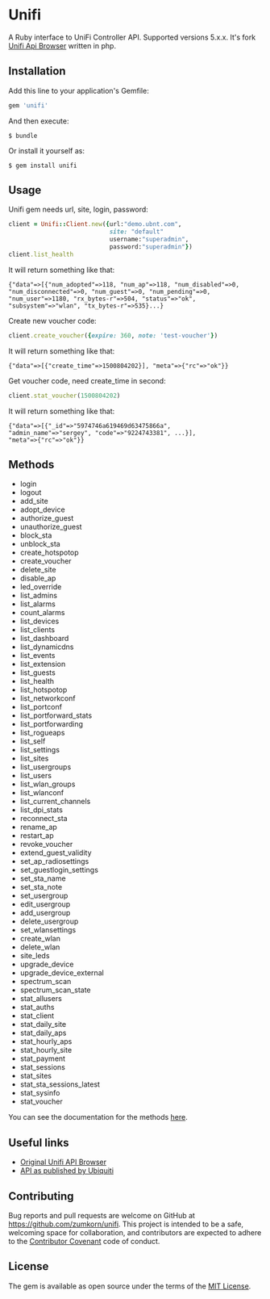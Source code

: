 # Unifi
A Ruby interface to UniFi Controller API. Supported versions 5.x.x.
It's fork [Unifi Api Browser](https://github.com/malle-pietje/UniFi-API-browser/blob/master/phpapi/class.unifi.php) written in php.

## Installation

Add this line to your application's Gemfile:

```ruby
gem 'unifi'
```

And then execute:

    $ bundle

Or install it yourself as:

    $ gem install unifi

## Usage

Unifi gem needs url, site, login, password:

```ruby
client = Unifi::Client.new({url:"demo.ubnt.com", 
                            site: "default"
                            username:"superadmin", 
                            password:"superadmin"})
client.list_health
```
It will return something like that:
```
{"data"=>[{"num_adopted"=>118, "num_ap"=>118, "num_disabled"=>0, 
"num_disconnected"=>0, "num_guest"=>0, "num_pending"=>0, 
"num_user"=>1180, "rx_bytes-r"=>504, "status"=>"ok", 
"subsystem"=>"wlan", "tx_bytes-r"=>535}...}
```

Create new voucher code:
```ruby
client.create_voucher({expire: 360, note: 'test-voucher'})
```
It will return something like that:
```
{"data"=>[{"create_time"=>1500804202}], "meta"=>{"rc"=>"ok"}}
```
Get voucher code, need create_time in second:
```ruby
client.stat_voucher(1500804202)
```
It will return something like that:
```
{"data"=>[{"_id"=>"5974746a619469d63475866a", 
"admin_name"=>"sergey", "code"=>"9224743381", ...}], 
"meta"=>{"rc"=>"ok"}}
```
## Methods

* login
* logout
* add_site
* adopt_device
* authorize_guest
* unauthorize_guest
* block_sta
* unblock_sta
* create_hotspotop
* create_voucher
* delete_site
* disable_ap
* led_override
* list_admins
* list_alarms
* count_alarms
* list_devices
* list_clients
* list_dashboard
* list_dynamicdns
* list_events
* list_extension
* list_guests
* list_health
* list_hotspotop
* list_networkconf
* list_portconf
* list_portforward_stats
* list_portforwarding
* list_rogueaps
* list_self
* list_settings
* list_sites
* list_usergroups
* list_users
* list_wlan_groups
* list_wlanconf
* list_current_channels
* list_dpi_stats
* reconnect_sta
* rename_ap
* restart_ap
* revoke_voucher
* extend_guest_validity
* set_ap_radiosettings
* set_guestlogin_settings
* set_sta_name
* set_sta_note
* set_usergroup
* edit_usergroup
* add_usergroup
* delete_usergroup
* set_wlansettings
* create_wlan
* delete_wlan
* site_leds
* upgrade_device
* upgrade_device_external
* spectrum_scan
* spectrum_scan_state
* stat_allusers
* stat_auths
* stat_client
* stat_daily_site
* stat_daily_aps
* stat_hourly_aps
* stat_hourly_site
* stat_payment
* stat_sessions
* stat_sites
* stat_sta_sessions_latest
* stat_sysinfo
* stat_voucher

You can see the documentation for the methods [here](https://github.com/malle-pietje/UniFi-API-browser/blob/master/phpapi/class.unifi.php).

## Useful links

* [Original Unifi API Browser](https://github.com/malle-pietje/UniFi-API-browser)
* [API as published by Ubiquiti](https://www.ubnt.com/downloads/unifi/5.4.14/unifi_sh_api)

## Contributing

Bug reports and pull requests are welcome on GitHub at https://github.com/zumkorn/unifi. This project is intended to be a safe, welcoming space for collaboration, and contributors are expected to adhere to the [Contributor Covenant](http://contributor-covenant.org) code of conduct.

## License

The gem is available as open source under the terms of the [MIT License](http://opensource.org/licenses/MIT).